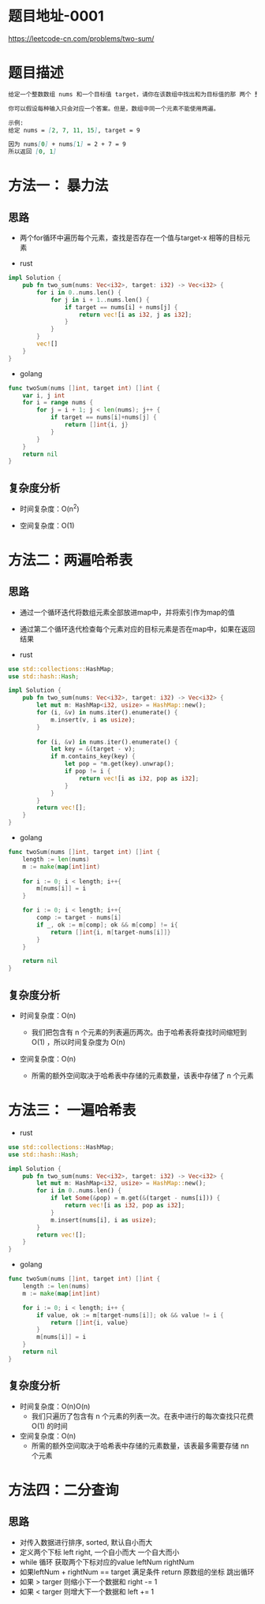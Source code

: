 
# 题目地址-0001

https://leetcode-cn.com/problems/two-sum/

# 题目描述
```markdown
给定一个整数数组 nums 和一个目标值 target，请你在该数组中找出和为目标值的那 两个 整数，并返回他们的数组下标。

你可以假设每种输入只会对应一个答案。但是，数组中同一个元素不能使用两遍。

示例:
给定 nums = [2, 7, 11, 15], target = 9

因为 nums[0] + nums[1] = 2 + 7 = 9
所以返回 [0, 1]
```


# 方法一： 暴力法

## 思路

- 两个for循环中遍历每个元素，查找是否存在一个值与target-x 相等的目标元素

- rust

```rust
impl Solution {
    pub fn two_sum(nums: Vec<i32>, target: i32) -> Vec<i32> {
        for i in 0..nums.len() {
            for j in i + 1..nums.len() {
                if target == nums[i] + nums[j] {
                    return vec![i as i32, j as i32];
                }
            }
        }
        vec![]
    }
}
```

- golang

```go
func twoSum(nums []int, target int) []int {
	var i, j int
	for i = range nums {
		for j = i + 1; j < len(nums); j++ {
			if target == nums[i]+nums[j] {
				return []int{i, j}
			}
		}
	}
	return nil
}
```

## 复杂度分析

- 时间复杂度：O(n<sup>2</sup>)

- 空间复杂度：O(1)

# 方法二：两遍哈希表

## 思路

- 通过一个循环迭代将数组元素全部放进map中，并将索引作为map的值
- 通过第二个循环迭代检查每个元素对应的目标元素是否在map中，如果在返回结果


- rust
```rust
use std::collections::HashMap;
use std::hash::Hash;

impl Solution {
    pub fn two_sum(nums: Vec<i32>, target: i32) -> Vec<i32> {
        let mut m: HashMap<i32, usize> = HashMap::new();
        for (i, &v) in nums.iter().enumerate() {
            m.insert(v, i as usize);
        }
    
        for (i, &v) in nums.iter().enumerate() {
            let key = &(target - v);
            if m.contains_key(key) {
                let pop = *m.get(key).unwrap();
                if pop != i {
                    return vec![i as i32, pop as i32];
                }
            }
        }
        return vec![];
    }
}
```


- golang
```go
func twoSum(nums []int, target int) []int {
	length := len(nums)
	m := make(map[int]int)
	
	for i := 0; i < length; i++{
		m[nums[i]] = i
	}

	for i := 0; i < length; i++{
		comp := target - nums[i]
		if _, ok := m[comp]; ok && m[comp] != i{
			return []int{i, m[target-nums[i]]}
		}
	}

	return nil
}
```


## 复杂度分析

- 时间复杂度：O(n)
    - 我们把包含有 n 个元素的列表遍历两次。由于哈希表将查找时间缩短到 O(1) ，所以时间复杂度为 O(n)

- 空间复杂度：O(n)
    - 所需的额外空间取决于哈希表中存储的元素数量，该表中存储了 n 个元素

# 方法三： 一遍哈希表

- rust
```rust
use std::collections::HashMap;
use std::hash::Hash;

impl Solution {
    pub fn two_sum(nums: Vec<i32>, target: i32) -> Vec<i32> {
        let mut m: HashMap<i32, usize> = HashMap::new();
        for i in 0..nums.len() {
            if let Some(&pop) = m.get(&(target - nums[i])) {
                return vec![i as i32, pop as i32];
            }
            m.insert(nums[i], i as usize);
        }
        return vec![];
    }
}
```

- golang

```go
func twoSum(nums []int, target int) []int {
	length := len(nums)
	m := make(map[int]int)

	for i := 0; i < length; i++ {
		if value, ok := m[target-nums[i]]; ok && value != i {
			return []int{i, value}
		}
		m[nums[i]] = i
	}
	return nil
}
```


## 复杂度分析

- 时间复杂度：O(n)O(n)
    - 我们只遍历了包含有 n 个元素的列表一次。在表中进行的每次查找只花费 O(1) 的时间
- 空间复杂度：O(n)
    - 所需的额外空间取决于哈希表中存储的元素数量，该表最多需要存储 nn 个元素


# 方法四：二分查询

## 思路

- 对传入数据进行排序, sorted, 默认自小而大
- 定义两个下标 left right, 一个自小而大 一个自大而小
- while 循环 获取两个下标对应的value leftNum rightNum
- 如果leftNum + rightNum == target 满足条件 return 原数组的坐标 跳出循环
- 如果 > targer 则缩小下一个数据和 right -= 1
- 如果 < targer 则增大下一个数据和 left += 1

